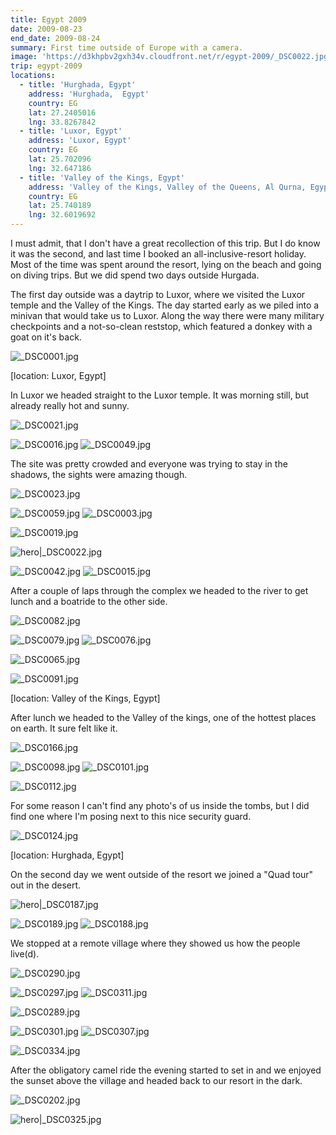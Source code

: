 ```yaml
---
title: Egypt 2009
date: 2009-08-23
end_date: 2009-08-24
summary: First time outside of Europe with a camera.
image: 'https://d3khpbv2gxh34v.cloudfront.net/r/egypt-2009/_DSC0022.jpg'
trip: egypt-2009
locations:
  - title: 'Hurghada, Egypt'
    address: 'Hurghada,  Egypt'
    country: EG
    lat: 27.2405016
    lng: 33.8267842
  - title: 'Luxor, Egypt'
    address: 'Luxor, Egypt'
    country: EG
    lat: 25.702096
    lng: 32.647186
  - title: 'Valley of the Kings, Egypt'
    address: 'Valley of the Kings, Valley of the Queens, Al Qurna, Egypt'
    country: EG
    lat: 25.740189
    lng: 32.6019692
---
```


I must admit, that I don't have a great recollection of this trip. But I do know it was the second, and last time I booked an all-inclusive-resort holiday. Most of the time was spent around the resort, lying on the beach and going on diving trips. But we did spend two days outside Hurgada.

The first day outside was a daytrip to Luxor, where we visited the Luxor temple and the Valley of the Kings. The day started early as we piled into a minivan that would take us to Luxor. Along the way there were many military checkpoints and a not-so-clean reststop, which featured a donkey with a goat on it's back.

![_DSC0001.jpg](https://d3khpbv2gxh34v.cloudfront.net/r/egypt-2009/_DSC0001.jpg "1.301")

[location: Luxor, Egypt]

In Luxor we headed straight to the Luxor temple. It was morning still, but already really hot and sunny.

![_DSC0021.jpg](https://d3khpbv2gxh34v.cloudfront.net/r/egypt-2009/_DSC0021.jpg "1.506")

![_DSC0016.jpg](https://d3khpbv2gxh34v.cloudfront.net/r/egypt-2009/_DSC0016.jpg "0.664")
![_DSC0049.jpg](https://d3khpbv2gxh34v.cloudfront.net/r/egypt-2009/_DSC0049.jpg "0.664")

The site was pretty crowded and everyone was trying to stay in the shadows, the sights were amazing though.

![_DSC0023.jpg](https://d3khpbv2gxh34v.cloudfront.net/r/egypt-2009/_DSC0023.jpg "1.506")

![_DSC0059.jpg](https://d3khpbv2gxh34v.cloudfront.net/r/egypt-2009/_DSC0059.jpg "1.506")
![_DSC0003.jpg](https://d3khpbv2gxh34v.cloudfront.net/r/egypt-2009/_DSC0003.jpg "1.506")

![_DSC0019.jpg](https://d3khpbv2gxh34v.cloudfront.net/r/egypt-2009/_DSC0019.jpg "1.506")

![hero|_DSC0022.jpg](https://d3khpbv2gxh34v.cloudfront.net/r/egypt-2009/_DSC0022.jpg "1.506")

![_DSC0042.jpg](https://d3khpbv2gxh34v.cloudfront.net/r/egypt-2009/_DSC0042.jpg "0.664")
![_DSC0015.jpg](https://d3khpbv2gxh34v.cloudfront.net/r/egypt-2009/_DSC0015.jpg "0.675")

After a couple of laps through the complex we headed to the river to get lunch and a boatride to the other side.


![_DSC0082.jpg](https://d3khpbv2gxh34v.cloudfront.net/r/egypt-2009/_DSC0082.jpg "1.506")

![_DSC0079.jpg](https://d3khpbv2gxh34v.cloudfront.net/r/egypt-2009/_DSC0079.jpg "1.506")
![_DSC0076.jpg](https://d3khpbv2gxh34v.cloudfront.net/r/egypt-2009/_DSC0076.jpg "1.506")

![_DSC0065.jpg](https://d3khpbv2gxh34v.cloudfront.net/r/egypt-2009/_DSC0065.jpg "1.506")

![_DSC0091.jpg](https://d3khpbv2gxh34v.cloudfront.net/r/egypt-2009/_DSC0091.jpg "1.506")

[location: Valley of the Kings, Egypt]

After lunch we headed to the Valley of the kings, one of the hottest places on earth. It sure felt like it.


![_DSC0166.jpg](https://d3khpbv2gxh34v.cloudfront.net/r/egypt-2009/_DSC0166.jpg "1.506")

![_DSC0098.jpg](https://d3khpbv2gxh34v.cloudfront.net/r/egypt-2009/_DSC0098.jpg "1.506")
![_DSC0101.jpg](https://d3khpbv2gxh34v.cloudfront.net/r/egypt-2009/_DSC0101.jpg "1.506")


![_DSC0112.jpg](https://d3khpbv2gxh34v.cloudfront.net/r/egypt-2009/_DSC0112.jpg "1.506")

For some reason I can't find any photo's of us inside the tombs, but I did find one where I'm posing next to this nice security guard.

![_DSC0124.jpg](https://d3khpbv2gxh34v.cloudfront.net/r/egypt-2009/_DSC0124.jpg "1.506")


[location: Hurghada, Egypt]

On the second day we went outside of the resort we joined a "Quad tour" out in the desert.

![hero|_DSC0187.jpg](https://d3khpbv2gxh34v.cloudfront.net/r/egypt-2009/_DSC0187.jpg "1.506")

![_DSC0189.jpg](https://d3khpbv2gxh34v.cloudfront.net/r/egypt-2009/_DSC0189.jpg "1.506")
![_DSC0188.jpg](https://d3khpbv2gxh34v.cloudfront.net/r/egypt-2009/_DSC0188.jpg "0.664")

We stopped at a remote village where they showed us how the people live(d).

![_DSC0290.jpg](https://d3khpbv2gxh34v.cloudfront.net/r/egypt-2009/_DSC0290.jpg "1.506")


![_DSC0297.jpg](https://d3khpbv2gxh34v.cloudfront.net/r/egypt-2009/_DSC0297.jpg "1.506")
![_DSC0311.jpg](https://d3khpbv2gxh34v.cloudfront.net/r/egypt-2009/_DSC0311.jpg "1")

![_DSC0289.jpg](https://d3khpbv2gxh34v.cloudfront.net/r/egypt-2009/_DSC0289.jpg "1.613")

![_DSC0301.jpg](https://d3khpbv2gxh34v.cloudfront.net/r/egypt-2009/_DSC0301.jpg "1.291")
![_DSC0307.jpg](https://d3khpbv2gxh34v.cloudfront.net/r/egypt-2009/_DSC0307.jpg "0.664")

![_DSC0334.jpg](https://d3khpbv2gxh34v.cloudfront.net/r/egypt-2009/_DSC0334.jpg "1.506")


After the obligatory camel ride the evening started to set in and we enjoyed the sunset above the village and headed back to our resort in the dark.

![_DSC0202.jpg](https://d3khpbv2gxh34v.cloudfront.net/r/egypt-2009/_DSC0202.jpg "1.506")

![hero|_DSC0325.jpg](https://d3khpbv2gxh34v.cloudfront.net/r/egypt-2009/_DSC0325.jpg "1.506")
